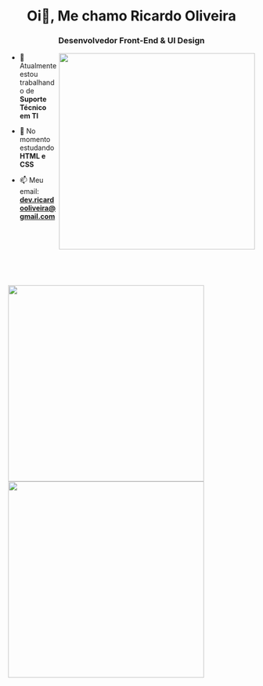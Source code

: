<h1 align="center">Oi👋, Me chamo Ricardo Oliveira</h1>
<h3 align="center">Desenvolvedor Front-End & UI Design</h3>

<img align="right" width="400px" src="https://www.iroidtechnologies.com/static/home/images/oew_rrybb.gif">

- 🔭 Atualmente estou trabalhando de **Suporte Técnico em TI**

- 🌱 No momento estudando **HTML e CSS**

- 📫 Meu email: **dev.ricardooliveira@gmail.com**
<br><br><br><br><br><br><br>

##

<div>
  <img width="400em" src="https://github-readme-stats.vercel.app/api?username=ricardo-oliveira-dev&show_icons=true&theme=github_dark">
  <img width="400em" src="https://github-readme-stats.vercel.app/api/top-langs/?username=ricardo-oliveira-dev&layout=compact&theme=github_dark">
</div>






